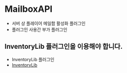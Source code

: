 # MailboxAPI

- 서버 상 플레이어 메일함 활성화 플러그인
- 플러그인 사용간 부가 플러그인


## InventoryLib 플러그인을 이용해야 합니다.
- InventoryLib 플러그인
- [InventoryLib](https://github.com/xodid8881/InventoryLib)